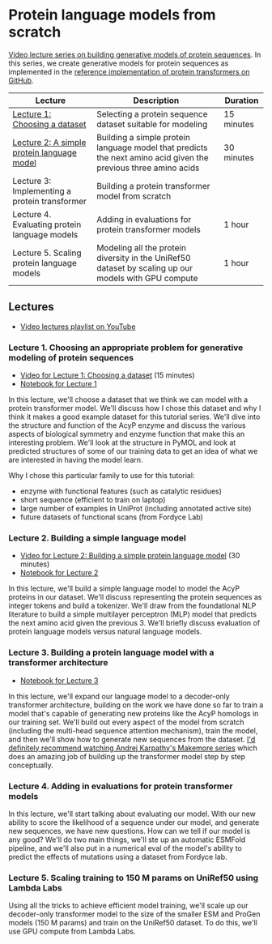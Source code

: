 # Protein language models from scratch 

[Video lecture series on building generative models of protein sequences](https://www.youtube.com/playlist?list=PLto3jFYD7cGhYbTKMSeZwr9ru8nRFOIv9). In this series, we create generative models for protein sequences as implemented in the [reference implementation of protein transformers on GitHub](https://github.com/dacarlin/protein-transformers). 


| Lecture     |  Description                                                         | Duration | 
|--------------|------------------------------------------------------------------|--------------
| [Lecture 1: Choosing a dataset](https://www.youtube.com/watch?v=c2kFHtuEt8s) | Selecting a protein sequence dataset suitable for modeling | 15 minutes |
| [Lecture 2: A simple protein language model](https://youtu.be/8rePVA8rpoY) | Building a simple protein language model that predicts the next amino acid given the previous three amino acids | 30 minutes | 
| Lecture 3: Implementing a protein transformer | Building a protein transformer model from scratch |   | 
| Lecture 4. Evaluating protein language models | Adding in evaluations for protein transformer models | 1 hour |  
| Lecture 5. Scaling protein language models | Modeling all the protein diversity in the UniRef50 dataset by scaling up our models with GPU compute | 1 hour | 

## Lectures

- [Video lectures playlist on YouTube](https://www.youtube.com/playlist?list=PLto3jFYD7cGhYbTKMSeZwr9ru8nRFOIv9)

### Lecture 1. Choosing an appropriate problem for generative modeling of protein sequences  

- [Video for Lecture 1: Choosing a dataset](https://www.youtube.com/watch?v=c2kFHtuEt8s) (15 minutes) 
- [Notebook for Lecture 1](lecture_1.ipynb)

In this lecture, we'll choose a dataset that we think we can model with a protein transformer model. We'll discuss how I chose this dataset and why I think it makes a good example dataset for this tutorial series. We'll dive into the structure and function of the AcyP enzyme and discuss the various aspects of biological symmetry and enzyme function that make this an interesting problem. We'll look at the structure in PyMOL and look at predicted structures of some of our training data to get an idea of what we are interested in having the model learn. 

Why I chose this particular family to use for this tutorial: 

- enzyme with functional features (such as catalytic residues) 
- short sequence (efficient to train on laptop) 
- large number of examples in UniProt (including annotated active site)
- future datasets of functional scans (from Fordyce Lab)


### Lecture 2. Building a simple language model

- [Video for Lecture 2: Building a simple protein language model](https://youtu.be/8rePVA8rpoY) (30 minutes) 
- [Notebook for Lecture 2](lecture_2.ipynb)

In this lecture, we'll build a simple language model to model the AcyP proteins in our dataset. We'll discuss representing the protein sequences as integer tokens and build a tokenizer. We'll draw from the foundational NLP literature to build a simple multilayer perceptron (MLP) model that predicts the next amino acid given the previous 3. We'll briefly discuss evaluation of protein language models versus natural language models.  


### Lecture 3. Building a protein language model with a transformer architecture 

- [Notebook for Lecture 3](lecture_3.ipynb)

In this lecture, we'll expand our language model to a decoder-only transformer architecture, building on the work we have done so far to train a model that's capable of generating new proteins like the AcyP homologs in our training set. We'll build out every aspect of the model from scratch (including the multi-head sequence attention mechanism), train the model, and then we'll show how to generate new sequences from the dataset. [I'd definitely recommend watching Andrej Karpathy's Makemore series](https://www.youtube.com/watch?v=VMj-3S1tku0&list=PLAqhIrjkxbuWI23v9cThsA9GvCAUhRvKZ) which does an amazing job of building up the transformer model step by step conceptually. 


### Lecture 4. Adding in evaluations for protein transformer models  

In this lecture, we'll start talking about evaluating our model. With our new ability to score the likelihood of a sequence under our model, and generate new sequences, we have new questions. How can we tell if our model is any good? We'll do two main things, we'll ste up an automatic ESMFold pipeline, and we'll also put in a numerical eval of the model's ability to predict the effects of mutations using a dataset from Fordyce lab. 


### Lecture 5. Scaling training to 150 M params on UniRef50 using Lambda Labs 

Using all the tricks to achieve efficient model training, we'll scale up our decoder-only transformer model to the size of the smaller ESM and ProGen models (150 M params) and train on the UniRef50 dataset. To do this, we'll use GPU compute from Lambda Labs. 




